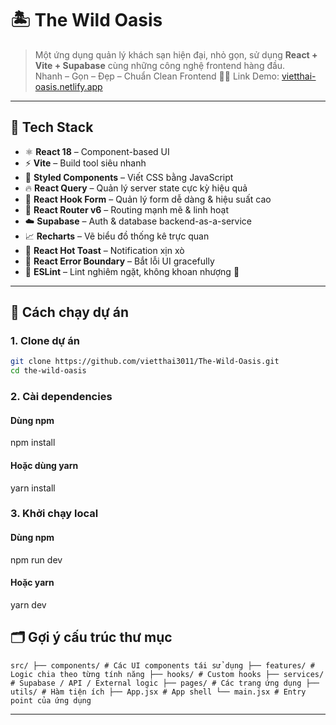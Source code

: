 # 🏝️ The Wild Oasis

> Một ứng dụng quản lý khách sạn hiện đại, nhỏ gọn, sử dụng **React + Vite + Supabase** cùng những công nghệ frontend hàng đầu.  
> Nhanh – Gọn – Đẹp – Chuẩn Clean Frontend 🧼✨
> Link Demo: [vietthai-oasis.netlify.app](vietthai-oasis.netlify.app)

---

## 🧰 Tech Stack

-   ⚛️ **React 18** – Component-based UI
-   ⚡ **Vite** – Build tool siêu nhanh
-   🎨 **Styled Components** – Viết CSS bằng JavaScript
-   🔥 **React Query** – Quản lý server state cực kỳ hiệu quả
-   🧾 **React Hook Form** – Quản lý form dễ dàng & hiệu suất cao
-   🚦 **React Router v6** – Routing mạnh mẽ & linh hoạt
-   ☁️ **Supabase** – Auth & database backend-as-a-service
-   📈 **Recharts** – Vẽ biểu đồ thống kê trực quan
-   🔔 **React Hot Toast** – Notification xịn xò
-   🧠 **React Error Boundary** – Bắt lỗi UI gracefully
-   🎯 **ESLint** – Lint nghiêm ngặt, không khoan nhượng 🧹

---

## 🚀 Cách chạy dự án

### 1. Clone dự án

```bash
git clone https://github.com/vietthai3011/The-Wild-Oasis.git
cd the-wild-oasis
```

### 2. Cài dependencies

#### Dùng npm

npm install

#### Hoặc dùng yarn

yarn install

### 3. Khởi chạy local

#### Dùng npm

npm run dev

#### Hoặc yarn

yarn dev

## 🗂️ Gợi ý cấu trúc thư mục

`src/
├── components/ # Các UI components tái sử dụng
├── features/ # Logic chia theo từng tính năng
├── hooks/ # Custom hooks
├── services/ # Supabase / API / External logic
├── pages/ # Các trang ứng dụng
├── utils/ # Hàm tiện ích
├── App.jsx # App shell
└── main.jsx # Entry point của ứng dụng`

---
